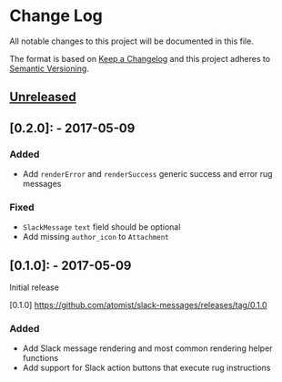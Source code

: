 # Change Log

All notable changes to this project will be documented in this file.

The format is based on [Keep a Changelog](http://keepachangelog.com/)
and this project adheres to [Semantic Versioning](http://semver.org/).

## [Unreleased]

[Unreleased]: https://github.com/atomist/slack-messages/compare/0.2.0...0.1.0

## [0.2.0]: - 2017-05-09

### Added
-   Add `renderError` and `renderSuccess` generic success and error rug messages

### Fixed
-   `SlackMessage` `text` field should be optional
-   Add missing `author_icon` to `Attachment`

## [0.1.0]: - 2017-05-09

Initial release

[0.1.0] https://github.com/atomist/slack-messages/releases/tag/0.1.0

### Added

-   Add Slack message rendering and most common rendering helper functions
-   Add support for Slack action buttons that execute rug instructions 
